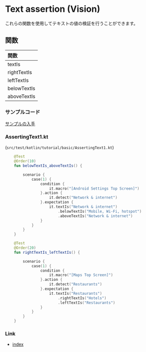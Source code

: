 # Text assertion (Vision)

これらの関数を使用してテキストの値の検証を行うことができます。

## 関数

| 関数          |
|:------------|
| textIs      |
| rightTextIs |
| leftTextIs  |
| belowTextIs |
| aboveTextIs |

### サンプルコード

[サンプルの入手](../../../getting_samples_ja.md)

### AssertingText1.kt

(`src/test/kotlin/tutorial/basic/AssertingText1.kt`)

```kotlin
    @Test
    @Order(10)
    fun belowTextIs_aboveTextIs() {

        scenario {
            case(1) {
                condition {
                    it.macro("[Android Settings Top Screen]")
                }.action {
                    it.detect("Network & internet")
                }.expectation {
                    it.textIs("Network & internet")
                        .belowTextIs("Mobile, Wi-Fi, hotspot")
                        .aboveTextIs("Network & internet")
                }
            }
        }
    }

    @Test
    @Order(20)
    fun rightTextIs_leftTextIs() {

        scenario {
            case(1) {
                condition {
                    it.macro("[Maps Top Screen]")
                }.action {
                    it.detect("Restaurants")
                }.expectation {
                    it.textIs("Restaurants")
                        .rightTextIs("Hotels")
                        .leftTextIs("Restaurants")
                }
            }
        }
    }
```

### Link

- [index](../../../../index_ja.md)

